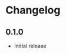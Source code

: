 # Changelog

<!-- Include links to comparison to the previous version -->

## 0.1.0

- Initial release
